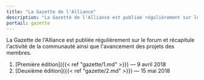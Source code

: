 ```yaml
---
title: "La Gazette de l'Alliance"
description: "La Gazette de l'Alliance est publiée régulièrement sur le forum et récapitule l'activité de la communauté ainsi que l'avancement des projets des membres."
portail: gazette
---
```


La Gazette de l'Alliance est publiée régulièrement sur le forum et récapitule l'activité de la communauté ainsi que l'avancement des projets des membres.

1. [Première édition]({{< ref "gazette/1.md" >}}) — 9 avril 2018
2. [Deuxième édition]({{< ref "gazette/2.md" >}}) — 15 mai 2018